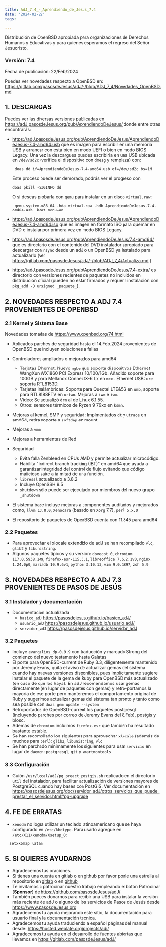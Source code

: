 ```yaml
---
title: AdJ_7.4_-_Aprendiendo_de_Jesus_7.4
date: '2024-02-22'
tags:

---
```


Distribución de OpenBSD apropiada para organizaciones de Derechos Humanos
y Educativas y para quienes esperamos el regreso del Señor Jesucristo.

### Versión: 7.4
Fecha de publicación: 22/Feb/2024

Puedes ver novedades respecto a OpenBSD en:
  <https://gitlab.com/pasosdeJesus/adJ/-/blob/ADJ_7_4/Novedades_OpenBSD.md>

## 1. DESCARGAS

Puedes ver las diversas versiones publicadas en
<https://adJ.pasosdeJesus.org/pub/AprendiendoDeJesus/> donde entre otras
encontrarás:

* <https://adJ.pasosdeJesus.org/pub/AprendiendoDeJesus/AprendiendoDeJesus-7.4-amd64.usb>
  que es imagen para escribir en una memoria USB y arrancar con esta bien en
  modo UEFI o bien en modo BIOS Legacy. Una vez
  la descargues puedes escribirla en una USB ubicada en `/dev/sd2c`
  (verifica el dispositivo con `dmesg` y remplaza) con:

       doas dd if=AprendiendoDeJesus-7.4-amd64.usb of=/dev/sd2c bs=1M

  Este proceso puede ser demorado, podrás ver el progreso con

      doas pkill -SIGINFO dd

  O si deseas probarla con `qemu` para instalar en un disco `virtual.raw`:

       qemu-system-x86_64 -hda virtual.raw -hdb AprendiendoDeJesus-7.4-amd64.usb -boot menu=on

* <https://adJ.pasosdeJesus.org/pub/AprendiendoDeJesus/AprendiendoDeJesus-7.4-amd64.iso>
  que es imagen en formato ISO para quemar en DVD e instalar por primera vez
  en modo BIOS Legacy.

* <https://adJ.pasosdeJesus.org/pub/AprendiendoDeJesus/7.4-amd64/>
  que es directorio con el contenido del DVD instalador apropiado para descargar
  con `rsync` desde un adJ o un OpenBSD ya instalado para actualizarlo (ver
  <https://gitlab.com/pasosdeJesus/adJ/-/blob/ADJ_7_4/Actualiza.md> )

* <https://adJ.pasosdeJesus.org/pub/AprendiendoDeJesus/7.4-extra/>
  es directorio con versiones recientes de paquetes no incluidos en
  distribución oficial (pueden no estar firmados y requerir instalación con
  `pkg_add -D unsigned _paquete_`).

## 2. NOVEDADES RESPECTO A ADJ 7.4 PROVENIENTES DE OPENBSD

### 2.1 Kernel y Sistema Base

Novedades tomadas de <https://www.openbsd.org/74.html>

* Aplicados parches de seguridad hasta el 14.Feb.2024 provenientes de
  OpenBSD que incluyen soluciones a fallas
* Controladores ampliados o mejorados para amd64
  * Tarjetas Ethernet: Nuevo `ngbe` que soporta dispositivos Ethernet
    WangXun WX1860 PCI Express 10/100/1Gb. Añadido soporte para 100GB
    y para Mellanox ConnectX-6 Lx en `mcx.` Ethernet USB: `ure` soporta 
    RTL8153D. 
  * Tarjetas inalámbricas: Soporte para Quectel LTE&5G en `umb`, soporte para
    RTL8188FTV en `urtwn`. Mejoras a `iwm` e `iwx`.
  * Video: Se actualizó `drm` al de Linux 6.1.55. 
  * Otros: sensores térmicos de Ryzen 9 79xx en `ksmn`.
* Mejoras al kernel, SMP y seguridad: Implmentados `dt` y `utrace` en amd64, 
  retira soporte a `softdep` en mount.
* Mejoras a `vmm`
* Mejoras a herramientas de Red
* Seguridad
  * Evita falla Zenbleed en CPUs AMD y permite actualizar microcódigo.
  * Habilita "indirect branch tracking (IBT)" en amd64 que ayuda a
    garantizar integridad del control de flujo evitando que código
    malicioso salte a la mitad de una función.
  * `libressl` actualizado a 3.8.2
  * Incluye OpenSSH 9.5
  * `shutdown` sólo puede ser ejecutado por miembros del nuevo grupo `_shutdown`

* El sistema base incluye mejoras a componentes auditados y mejorados
  como, `llvm 13.0.0`,  `Xenocara` (basado en `Xorg` 7.7),
  `perl 5.x.0`
* El repositorio de paquetes de OpenBSD cuenta con 11.845 para amd64


### 2.2 Paquetes

* Para aprovechar el xlocale extendido de adJ se han recompilado
  `vlc`, `glib2` y `libunistring`.
* Algunos paquetes típicos y su versión: `dovecot 0`,
  `chromium 117.0.5938.149`, `firefox-esr-115.3.1`,
  `libreoffice 7.6.2.1v0`,
  `nginx 1.24.0p0`, `mariadb 10.9.6v1`,
  `python 3.10.13`, `vim 9.0.1897`, `zsh 5.9`


## 3. NOVEDADES RESPECTO A ADJ 7.3 PROVENIENTES DE PASOS DE JESÚS

### 3.1 Instalador y documentación

* Documentación actualizada
  * `basico_adJ`
    <https://pasosdejesus.github.io/basico_adJ/>
  * `usuario_adJ`
    <https://pasosdejesus.github.io/usuario_adJ/>
  * `servidor_adJ`
    <https://pasosdejesus.github.io/servidor_adJ>

### 3.2 Paquetes

* Incluye `evangelios_dp-0.9.9` con traducción y marcado Strong del
  comienzo del nuevo testamento hasta Galatas
* El porte para OpenBSD-current de Ruby 3.3, diligentemente mantenido
  por Jeremy Evans, quita el aviso de actualizar gemas del sistema cuando
  hay nuevas versiones disponibles, pues implícitamente sugiere instalar el
  paquete de la gema de Ruby para OpenBSD más actualizado 
  (en caso de que los haya).
  En adJ recomendamos usar gemas directamente (en lugar de paquetes con gemas)
  y  retro-portamos la mayoría de ese porte pero mantenemos el
  comportamiento original de Ruby y sugerimos actualizar gemas del
  sistema tan pronto y tanto como sea posible con
  `doas gem update --system`
* Retroportados de OpenBSD-current los paquetes postgresql (incluyendo 
  parches por correo de Jeremy Evans del 8.Feb),  postgis y blosc.
* Además de `chromium` incluimos `firefox-esr` que también ha resultado
  bastante estable.
* Se han recompilado los siguientes para aprovechar `xlocale` (además de muchos
  para `perl`): `glib2`, `libunistring`, `vlc`
* Se han parchado minimamente los siguientes para usar `servicio` en lugar
  de `daemon`: `postgresql`, `git` y `smartmontools`

### 3.3 Configuración

* Guión `/usr/local/adJ/pg_preact_postgis.sh` replicado en el directorio
  `util` del instalador, para facilitar actualización
  de versiones mayores de PostgreSQL cuando hay bases con PostGIS.
  Ver documentación en
  <https://pasosdejesus.org/doc/servidor_adJ/otros_servicios_que_puede_prestar_el_servidor.html#pg-upgrade>

## 4. FE DE ERRATAS

- `xenodm` no logra utilizar un teclado latinoamericano que se haya
  configurado en `/etc/kbdtype`.  Para usarlo
  agregue en `/etc/X11/xenodm/Xsetup_0`:
```
  setxkbmap latam
```

## 5. SI QUIERES AYUDARNOS

* Agradecemos tus oraciones.
* Si tienes una cuenta en gitlab o en github por favor ponle una estrella al
  repositorio en [gitlab](https://gitlab.com/pasosdeJesus/adJ) o
  en [github](https://github.com/pasosdeJesus/adJ/)
* Te invitamos a patrocinar nuestro trabajo empleando el botón
  Patrocinar (__Sponsor__) de <https://github.com/pasosdeJesus/adJ/>
* También puedes donarnos para recibir una USB para instalar la
  versión más reciente de adJ o alguno de los servicios de Pasos
  de Jesús desde <https://www.pasosdeJesus.org>
* Agradecemos tu ayuda mejorando este sitio, la documentación
  para usuario final y la documentación técnica.
* Agradecemos tu ayuda traduciendo a español páginas del
  manual desde: <https://hosted.weblate.org/projects/adj/>
* Agradecemos tu ayuda en el desarrollo de fuentes abiertas que llevamos
  en <https://gitlab.com/pasosdeJesus/adJ/>

